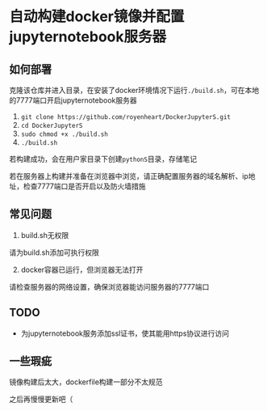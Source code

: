 # 自动构建docker镜像并配置jupyternotebook服务器

## 如何部署

克隆该仓库并进入目录，在安装了docker环境情况下运行`./build.sh`，可在本地的7777端口开启jupyternotebook服务器

1. `git clone https://github.com/royenheart/DockerJupyterS.git`
2. `cd DockerJupyterS`
3. `sudo chmod +x ./build.sh`
4. `./build.sh`

若构建成功，会在用户家目录下创建`pythonS`目录，存储笔记

若在服务器上构建并准备在浏览器中浏览，请正确配置服务器的域名解析、ip地址，检查7777端口是否开启以及防火墙措施

## 常见问题

1. build.sh无权限

请为build.sh添加可执行权限

2. docker容器已运行，但浏览器无法打开

请检查服务器的网络设置，确保浏览器能访问服务器的7777端口

## TODO

- 为jupyternotebook服务添加ssl证书，使其能用https协议进行访问

## 一些瑕疵

镜像构建后太大，dockerfile构建一部分不太规范

之后再慢慢更新吧（
 
